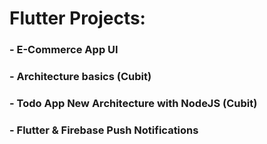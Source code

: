 # Flutter Projects:                   
  
### - E-Commerce App UI
### - Architecture basics (Cubit)
### - Todo App New Architecture with NodeJS (Cubit)
### - Flutter & Firebase Push Notifications
  
